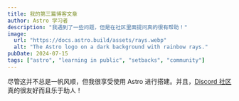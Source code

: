 ```yaml
---
title: 我的第三篇博客文章
author: Astro 学习者
description: "我遇到了一些问题，但是在社区里面提问真的很有帮助！"
image:
  url: "https://docs.astro.build/assets/rays.webp"
  alt: "The Astro logo on a dark background with rainbow rays."
pubDate: 2024-07-15
tags: ["astro", "learning in public", "setbacks", "community"]
---
```


尽管这并不总是一帆风顺，但我很享受使用 Astro 进行搭建。并且，[Discord 社区](https://astro.build/chat)真的很友好而且乐于助人！
